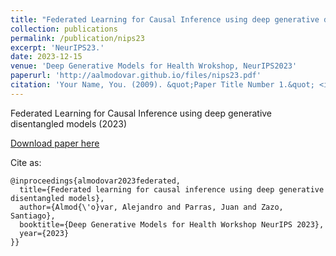 ```yaml
---
title: "Federated Learning for Causal Inference using deep generative disentangled models"
collection: publications
permalink: /publication/nips23
excerpt: 'NeurIPS23.'
date: 2023-12-15
venue: 'Deep Generative Models for Health Wrokshop, NeurIPS2023'
paperurl: 'http://aalmodovar.github.io/files/nips23.pdf'
citation: 'Your Name, You. (2009). &quot;Paper Title Number 1.&quot; <i>Journal 1</i>. 1(1).'
---
```

Federated Learning for Causal Inference using deep generative disentangled models (2023)

[Download paper here](http://aalmodovar.github.io/files/nips23.pdf)

Cite as:
```
@inproceedings{almodovar2023federated,
  title={Federated learning for causal inference using deep generative disentangled models},
  author={Almod{\'o}var, Alejandro and Parras, Juan and Zazo, Santiago},
  booktitle={Deep Generative Models for Health Workshop NeurIPS 2023},
  year={2023}
}}
```